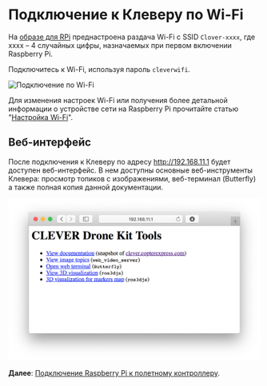 # Подключение к Клеверу по Wi-Fi

На [образе для RPi](image.md) преднастроена раздача Wi-Fi с SSID `Clover-xxxx`, где xxxx – 4 случайных цифры, назначаемых при первом включении Raspberry Pi.

Подключитесь к Wi-Fi, используя пароль `cleverwifi`.

<img src="../assets/ssid.png" width="300px" alt="Подключение по Wi-Fi">

Для изменения настроек Wi-Fi или получения более детальной информации о устройстве сети на Raspberry Pi прочитайте статью "[Настройка Wi-Fi](network.md)".

## Веб-интерфейс

После подключения к Клеверу по адресу http://192.168.11.1 будет доступен веб-интерфейс. В нем доступны основные веб-инструменты Клевера: просмотр топиков с изображениями, веб-терминал (Butterfly) а также полная копия данной документации.

<img src="../assets/web.png" alt="Веб-интерфейс Клевера" class="zoom">

**Далее**: [Подключение Raspberry Pi к полетному контроллеру](connection.md).
